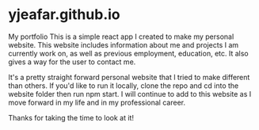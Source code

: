 # yjeafar.github.io
My portfolio
This is a simple react app I created to make my personal website. This website includes information about me and projects I am currently work on, 
as well as previous employment, education, etc. It also gives a way for the user to contact me. 

It's a pretty straight forward personal website that I tried to make different than others. If you'd like to run it locally, clone the repo 
and cd into the website folder then run npm start. I will continue to add to this website as I move forward in my life and in my professional career.

Thanks for taking the time to look at it!
